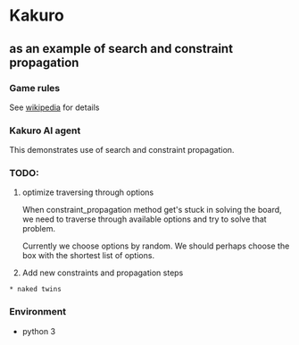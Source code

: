 # Kakuro
## as an example of search and constraint propagation

### Game rules

See [wikipedia](https://en.wikipedia.org/wiki/Kakuro) for details

### Kakuro AI agent

This demonstrates use of search and constraint propagation.

### TODO:

  1. optimize traversing through options

     When constraint_propagation method get's stuck in solving the board, we need to traverse through available options and try to solve that problem.

     Currently we choose options by random. We should perhaps choose the box with the shortest list of options.

  1. Add new constraints and propagation steps

    * naked twins

### Environment

 * python 3
